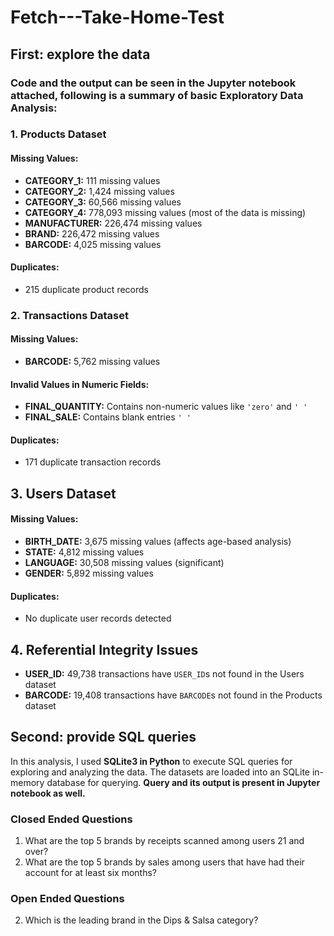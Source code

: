# Fetch---Take-Home-Test

## First: explore the data

### Code and the output can be seen in the Jupyter notebook attached, following is a summary of basic Exploratory Data Analysis:
### 1. Products Dataset
#### Missing Values:
- **CATEGORY_1:** 111 missing values  
- **CATEGORY_2:** 1,424 missing values  
- **CATEGORY_3:** 60,566 missing values  
- **CATEGORY_4:** 778,093 missing values (most of the data is missing)  
- **MANUFACTURER:** 226,474 missing values  
- **BRAND:** 226,472 missing values  
- **BARCODE:** 4,025 missing values  

#### Duplicates:
- 215 duplicate product records  


### 2. Transactions Dataset
#### Missing Values:
- **BARCODE:** 5,762 missing values  

#### Invalid Values in Numeric Fields:
- **FINAL_QUANTITY:** Contains non-numeric values like `'zero'` and `' '`  
- **FINAL_SALE:** Contains blank entries `' '` 

#### Duplicates:
- 171 duplicate transaction records


## 3. Users Dataset
#### Missing Values:
- **BIRTH_DATE:** 3,675 missing values (affects age-based analysis)  
- **STATE:** 4,812 missing values  
- **LANGUAGE:** 30,508 missing values (significant)  
- **GENDER:** 5,892 missing values  

#### Duplicates:
- No duplicate user records detected


## 4. Referential Integrity Issues
- **USER_ID:** 49,738 transactions have `USER_ID`s not found in the Users dataset  
- **BARCODE:** 19,408 transactions have `BARCODE`s not found in the Products dataset

## Second:  provide SQL queries
In this analysis, I used **SQLite3 in Python** to execute SQL queries for exploring and analyzing the data. The datasets are loaded into an SQLite in-memory database for querying. **Query and its output is present in Jupyter notebook as well.**

### **Closed Ended Questions**
1. What are the top 5 brands by receipts scanned among users 21 and over?
2. What are the top 5 brands by sales among users that have had their account for at least six months?

### **Open Ended Questions**
2. Which is the leading brand in the Dips & Salsa category?




